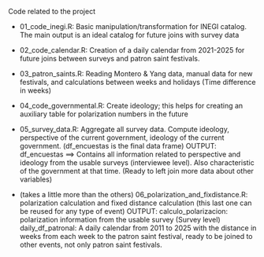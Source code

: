 Code related to the project

- 01_code_inegi.R: Basic manipulation/transformation for INEGI catalog. The main output is an ideal catalog for future joins with survey data

- 02_code_calendar.R: Creation of a daily calendar from 2021-2025 for future joins between surveys and patron saint festivals.

- 03_patron_saints.R: Reading Montero & Yang data, manual data for new festivals, and calculations between weeks and holidays (Time difference in weeks) 

- 04_code_governmental.R: Create ideology; this helps for creating an auxiliary table for polarization numbers in the future

- 05_survey_data.R: Aggregate all survey data. Compute ideology, perspective of the current government, ideology of the current government. (df_encuestas is the final data frame) 
OUTPUT: 
df_encuestas ==> Contains all information related to perspective and ideology from the usable surveys (interviewee level). Also characteristic of the government at that time. (Ready to left join more data about other variables)

- (takes a little more than the others) 06_polarization_and_fixdistance.R: polarization calculation and fixed distance calculation (this last one can be reused for any type of event) 
OUTPUT: 
calculo_polarizacion: polarization information from the usable survey (Survey level) 
daily_df_patronal: A daily calendar from 2011 to 2025 with the distance in weeks from each week to the patron saint festival, ready to be joined to other events, not only patron saint festivals. 

